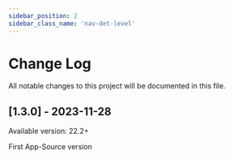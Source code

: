 ```yaml
---
sidebar_position: 2
sidebar_class_name: 'nav-det-level'
---
```


# Change Log
All notable changes to this project will be documented in this file.
 
## [1.3.0] - 2023-11-28
  
Available version: 22.2+

First App-Source version
